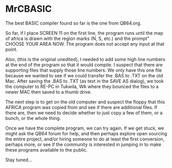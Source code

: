 # MrCBASIC
The best BASIC compiler found so far is the one from QB64.org.

So far, if I place SCREEN 11 on the first line, the program runs until the map of africa is drawn with the region marks (N, S, etc.) and the prompt" CHOOSE YOUR AREA NOW.  The program does not accept any input at that point.

Also, (this is the original unedited), I needed to add some high line numbers at the end of the program so that it would compile.  I suspect that there are supporting files that supply those line numbers.  We only have this one file because we wanted to see if we could transfer the .BAS to .TXT on the old Mac.  After saving the .BAS to .TXT (as text in the SAVE AS dialog), we took the computer to RE-PC in Tukwila, WA where they bounced the files to a newer MAC then saved to a thumb drive.

The next step is to get on the old computer and suspect the floppy that this AFRICA program was copied from and see if there are additional files.  If there are, then we need to decide whether to just copy a few of them, or a bunch, or the whole thing.

Once we have the complete program, we can try again. If we get stuck, we might ask the QB64 forum for help, and then perhaps explore open sourcing the entire project, and/or hiring someone to do at least the first conversion, perhaps more, or see if the community is interested in jumping in to make these programs available to the public.

Stay tuned...

